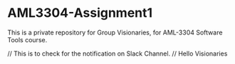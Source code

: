# AML3304-Assignment1
This is a private repository for Group Visionaries, for AML-3304 Software Tools course.

// This is to check for the notification on Slack Channel.
// Hello Visionaries
